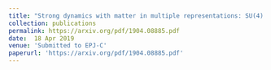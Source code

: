 ```yaml
---
title: "Strong dynamics with matter in multiple representations: SU(4) gauge theory with fundamental and sextet fermions"
collection: publications
permalink: https://arxiv.org/pdf/1904.08885.pdf
date:  18 Apr 2019
venue: 'Submitted to EPJ-C'
paperurl: 'https://arxiv.org/pdf/1904.08885.pdf'
---
```

